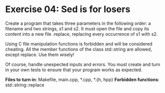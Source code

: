# Exercise 04: Sed is for losers

Create a program that takes three parameters in the following order: a filename and
two strings, s1 and s2.
It must open the file <filename> and copy its content into a new file
<filename>.replace, replacing every occurrence of s1 with s2.

Using C file manipulation functions is forbidden and will be considered cheating. All
the member functions of the class std::string are allowed, except replace. Use them
wisely!

Of course, handle unexpected inputs and errors. You must create and turn in your
own tests to ensure that your program works as expected.

**Files to turn in**: Makefile, main.cpp, *.cpp, *.{h, hpp}
**Forbidden functions**: std::string::replace